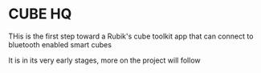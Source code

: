 # CUBE HQ

THis is the first step toward a Rubik's cube toolkit app that can connect to bluetooth enabled smart cubes

It is in its very early stages, more on the project will follow
